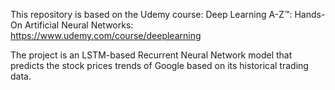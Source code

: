 This repository is based on the Udemy course: Deep Learning A-Z™: Hands-On Artificial Neural Networks: https://www.udemy.com/course/deeplearning

The project is an LSTM-based Recurrent Neural Network model that predicts the stock prices trends of Google based on its historical trading data.
